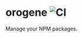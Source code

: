 # orogene ![CI](https://github.com/orogene/orogene/workflows/CI/badge.svg)

Manage your NPM packages.
